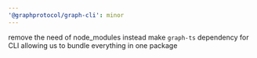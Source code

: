 ```yaml
---
'@graphprotocol/graph-cli': minor
---
```


remove the need of node_modules instead make `graph-ts` dependency for CLI allowing us to bundle
everything in one package
